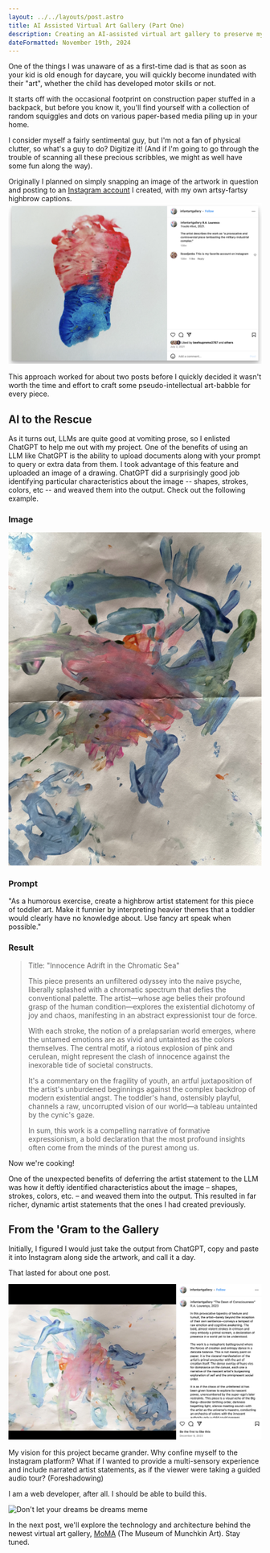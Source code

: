 ```yaml
---
layout: ../../layouts/post.astro
title: AI Assisted Virtual Art Gallery (Part One)
description: Creating an AI-assisted virtual art gallery to preserve my kid's masterpieces.
dateFormatted: November 19th, 2024
---
```


One of the things I was unaware of as a first-time dad is that as soon as your kid is old enough for daycare, you will quickly become inundated with their "art", whether the child has developed motor skills or not.

It starts off with the occasional footprint on construction paper stuffed in a backpack, but before you know it, you'll find yourself with a collection of random squiggles and dots on various paper-based media piling up in your home.

I consider myself a fairly sentimental guy, but I'm not a fan of physical clutter, so what's a guy to do? Digitize it! (And if I'm going to go through the trouble of scanning all these precious scribbles, we might as well have some fun along the way).

Originally I planned on simply snapping an image of the artwork in question and posting to an [Instagram account](https://www.instagram.com/infantartgallery) I created, with my own artsy-fartsy highbrow captions.
![A starry night sky.](../../assets/images/toddler-insta.png)

This approach worked for about two posts before I quickly decided it wasn't worth the time and effort to craft some pseudo-intellectual art-babble for every piece.

## AI to the Rescue

As it turns out, LLMs are quite good at vomiting prose, so I enlisted ChatGPT to help me out with my project. One of the benefits of using an LLM like ChatGPT is the ability to upload documents along with your prompt to query or extra data from them. I took advantage of this feature and uploaded an image of a drawing. ChatGPT did a surprisingly good job identifying particular characteristics about the image -- shapes, strokes, colors, etc -- and weaved them into the output. Check out the following example.

### Image

![Artwork uploaded to ChatGPT for analysis](../../assets/images/toddler-art-upload.png)

### Prompt

"As a humorous exercise, create a highbrow artist statement for this piece of toddler art. Make it funnier by interpreting heavier themes that a toddler would clearly have no knowledge about. Use fancy art speak when possible."

### Result

> Title: "Innocence Adrift in the Chromatic Sea"
>
> This piece presents an unfiltered odyssey into the naive psyche, liberally splashed with a chromatic spectrum that defies the conventional palette. The artist—whose age belies their profound grasp of the human condition—explores the existential dichotomy of joy and chaos, manifesting in an abstract expressionist tour de force.
>
> With each stroke, the notion of a prelapsarian world emerges, where the untamed emotions are as vivid and untainted as the colors themselves. The central motif, a riotous explosion of pink and cerulean, might represent the clash of innocence against the inexorable tide of societal constructs.
>
> It's a commentary on the fragility of youth, an artful juxtaposition of the artist's unburdened beginnings against the complex backdrop of modern existential angst. The toddler's hand, ostensibly playful, channels a raw, uncorrupted vision of our world—a tableau untainted by the cynic's gaze.
>
> In sum, this work is a compelling narrative of formative expressionism, a bold declaration that the most profound insights often come from the minds of the purest among us.

Now we're cooking!

One of the unexpected benefits of deferring the artist statement to the LLM was how it deftly identified characteristics about the image – shapes, strokes, colors, etc. – and weaved them into the output. This resulted in far richer, dynamic artist statements that the ones I had created previously.

## From the 'Gram to the Gallery

Initially, I figured I would just take the output from ChatGPT, copy and paste it into Instagram along side the artwork, and call it a day.

That lasted for about one post.

![Instagram post featuring ChatGPT artist statement.](../../assets/images/toddler-art-insta-gpt.png)

My vision for this project became grander. Why confine myself to the Instagram platform? What if I wanted to provide a multi-sensory experience and include narrated artist statements, as if the viewer were taking a guided audio tour? (Foreshadowing)

I am a web developer, after all. I should be able to build this.

![Don't let your dreams be dreams meme](https://i.giphy.com/media/v1.Y2lkPTc5MGI3NjExc2pwb2JqaDcybnYzNjZyZHN5eHYzcjNuYjgza210dXNmNzUzNHVnaCZlcD12MV9pbnRlcm5hbF9naWZfYnlfaWQmY3Q9Zw/ACcXRXwUqJ6Ok/giphy.gif)

In the next post, we'll explore the technology and architecture behind the newest virtual art gallery, [MoMA](https://moma-boston.netlify.app/) (The Museum of Munchkin Art). Stay tuned.
